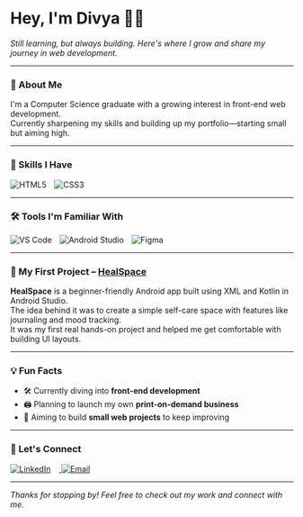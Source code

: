 # Hey, I'm Divya 👩‍💻

_Still learning, but always building. Here's where I grow and share my journey in web development._

---

### 🌱 About Me

I'm a Computer Science graduate with a growing interest in front-end web development.  
Currently sharpening my skills and building up my portfolio—starting small but aiming high.

---

### 🧠 Skills I Have

<p>
  <img src="https://img.icons8.com/color/48/html-5--v1.png" alt="HTML5" style="margin-right:10px;" />
  <img src="https://img.icons8.com/color/48/css3.png" alt="CSS3" style="margin-right:10px;" />
</p>

---

### 🛠️ Tools I'm Familiar With

<p>
  <img src="https://img.icons8.com/color/48/visual-studio-code-2019.png" alt="VS Code" style="margin-right:10px;" />
  <img src="https://img.icons8.com/color/48/android-studio--v2.png" alt="Android Studio" style="margin-right:10px;" />
  <img src="https://img.icons8.com/color/48/figma--v1.png" alt="Figma" />
</p>

---

### 📂 My First Project – [HealSpace](https://github.com/divya-dev24/HealSpace)

**HealSpace** is a beginner-friendly Android app built using XML and Kotlin in Android Studio.  
The idea behind it was to create a simple self-care space with features like journaling and mood tracking.  
It was my first real hands-on project and helped me get comfortable with building UI layouts.

---

### 💡 Fun Facts

- 🛠️ Currently diving into **front-end development**  
- 🖨️ Planning to launch my own **print-on-demand business**  
- 🌱 Aiming to build **small web projects** to keep improving

---

### 🤝 Let's Connect

<p align="left">
  <a href="https://www.linkedin.com/in/divya-r-593678253" target="_blank">
    <img src="https://img.icons8.com/color/48/linkedin.png" alt="LinkedIn" style="margin-right:15px;" />
  </a>
  <a href="mailto:divya24ioi@gmail.com" target="_blank">
    <img src="https://img.icons8.com/color/48/gmail--v1.png" alt="Email" />
  </a>
</p>

---

_Thanks for stopping by! Feel free to check out my work and connect with me._  
